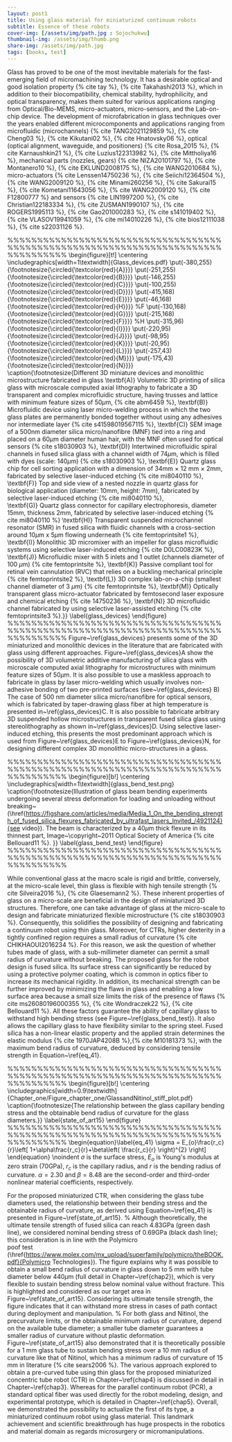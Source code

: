 ```yaml
---
layout: post1
title: Using glass material for miniaturized continuum robots
subtitle: Essence of these robots
cover-img: [/assets/img/path.jpg : Sojochukwu]
thumbnail-img: /assets/img/thumb.png
share-img: /assets/img/path.jpg
tags: [books, test]
---
```


Glass has proved to be one of the most inevitable materials for the fast-emerging field of micromachining technology. 
It has a desirable optical and good isolation property {% cite tay %},  {% cite Takahashi2013 %}, which in addition to their biocompatibility, chemical stability, hydrophilicity, and optical transparency, 
makes them suited for various applications ranging from Optical/Bio-MEMS, micro-actuators, micro-sensors, and the Lab-on-chip device. 
The development of microfabrication in glass techniques over the years enabled different microcomponents and applications ranging from microfluidic (microchannels)  {% cite TANG2021129859 %},  {% cite Cheng03 %},  {% cite Kikutani02 %},  {% cite Hnatovsky06 %}, 
optical (optical alignment, waveguide, and positioners)  {% cite Rosa_2015 %},  {% cite Karnaushkin21 %},  {% cite Luzius122313982 %},  {% cite Mittholiya16 %}, mechanical parts (nozzles, gears)  {% cite NIZA20101797 %},  {% cite Montanero10 %},  {% cite EKLUND2008175 %},  {% cite WANG2010684 %}, 
micro-actuators  {% cite Lenssen14750236 %}, {% cite Seiichi12364504 %}, {% cite WANG2009120 %}, {% cite Minami260256 %},  {% cite Sakurai15 %}, {% cite Kometani11643056 %}, {% cite WANG2009120 %}, {% cite F12800777 %} and sensors  {% cite LIN1997200 %}, {% cite Christian122183334 %}, {% cite ZUSMAN1990107 %}, {% cite ROGERS1995113 %}, {% cite Gao201000283 %}, {% cite s141019402 %}, {% cite VLASOV19941059 %}, {% cite mi14010226 %}, {% cite bios12111038 %}, {% cite s22031126 %}.

%%%%%%%%%%%%%%%%%%%%%%%%%%%%%%%%%%%%%%%%%%%%%%%%%%%%%%%%%%%%%%%%%%%%%%%%%%%%%%%%%%
          \begin{figure}[t!]
            \centering
            \includegraphics[width=1\textwidth]{Glass_devices.pdf}
            \put(-380,255){\footnotesize{\circled{\textcolor{red}{A}}}}
 	      \put(-251,255){\footnotesize{\circled{\textcolor{red}{B}}}}
            \put(-146,255){\footnotesize{\circled{\textcolor{red}{C}}}}
            \put(-100,255){\footnotesize{\circled{\textcolor{red}{D}}}}
 	      \put(-415,168){\footnotesize{\circled{\textcolor{red}{E}}}}
            \put(-46,168){\footnotesize{\circled{\textcolor{red}{H}}}} %F
            \put(-130,168){\footnotesize{\circled{\textcolor{red}{G}}}}
 	      \put(-215,168){\footnotesize{\circled{\textcolor{red}{F}}}} %H
            \put(-315,96){\footnotesize{\circled{\textcolor{red}{I}}}}
            \put(-220,95){\footnotesize{\circled{\textcolor{red}{J}}}}
 	      \put(-98,95){\footnotesize{\circled{\textcolor{red}{K}}}}
            \put(-20,95){\footnotesize{\circled{\textcolor{red}{L}}}}
            \put(-257,43){\footnotesize{\circled{\textcolor{red}{M}}}}
 	      \put(-175,43){\footnotesize{\circled{\textcolor{red}{N}}}}
            \caption{\footnotesize{Different 3D miniature devices and monolithic microstructure fabricated in glass \textbf{A)} Volumetric 3D printing of silica glass with microscale computed axial lithography to 
            fabricate a 3D transparent and complex microfluidic structure, having trusses and lattice with minimum feature sizes of 50$\mu$m, {% cite abm6459 %}, \textbf{B)} Microfluidic device using laser 
            micro-welding process in which the two glass plates are permanently bonded together without using any adhesives nor intermediate layer {% cite s41598019567115 %}, \textbf{C)} SEM image of a 500nm diameter silica micro/nanofibre (MNF) 
            tied into a ring and placed on a 60$\mu$m diameter human hair, with the MNF often used for optical sensors {% cite s18030903 %}, \textbf{D)} Intertwined microfluidic spiral channels in fused silica glass with a channel 
            width of 74$\mu$m, which is filled with dyes (scale: 140$\mu$m) {% cite s18030903 %}, \textbf{E)} Quartz glass chip for cell sorting application with a dimension of 34mm × 12 mm × 2mm, fabricated by selective laser-induced etching {% cite mi8040110 %},
            \textbf{F)} Top and side view of a nested nozzle in quartz glass for biological application (diameter: 10mm, height: 7mm), fabricated by selective laser-induced etching {% cite mi8040110 %},   
            \textbf{G)} Quartz glass connector for capillary electrophoresis, diameter 15mm, thickness 2mm, fabricated by selective laser-induced etching {% cite mi8040110 %} \textbf{H)} Transparent suspended microchannel resonator (SMR) 
            in fused silica with fluidic channels with a cross-section around 10$\mu$m x 5$\mu$m flowing underneath {% cite femtoprintsite1 %}, \textbf{I)} Monolithic 3D micromixer with an impeller for glass microfluidic systems using selective 
            laser-induced etching {% cite D0LC00823K %}, \textbf{J)} Microfluidic mixer with 5 inlets and 1 outlet (channels diameter of 100 $\mu$m) {% cite femtoprintsite %}, \textbf{K)} Passive compliant tool for retinal vein cannulation (RVC) 
            that relies on a buckling mechanical principle {% cite femtoprintsite2 %}, \textbf{L)} 3D complex lab-on-a-chip (smallest channel diameter of 3 $\mu$m) {% cite femtoprintsite %}, \textbf{M)} Optically transparent glass 
            micro-actuator fabricated by femtosecond laser exposure and chemical etching {% cite 14750236 %}, \textbf{N)} 3D microfluidic channel fabricated by using selective laser-assisted etching {% cite femtoprintsite3 %}.}}
            \label{glass_devices}
        \end{figure} 
%%%%%%%%%%%%%%%%%%%%%%%%%%%%%%%%%%%%%%%%%%%%%%%%%%%%%%%%%%%%%%%%%%%%%%%%%%%%%%%%%% 
Figure~\ref{glass_devices} presents some of the 3D miniaturized and monolithic devices in the literature that are fabricated with glass using different approaches. Figure~\ref{glass_devices}A show the 
possibility of 3D volumetric additive manufacturing of silica glass with microscale computed axial lithography for microstructures with minimum feature sizes of 50$\mu$m. 
It is also possible to use a maskless approach to fabricate in glass by laser micro-welding which usually involves non-adhesive bonding of two pre-printed surfaces (see~\ref{glass_devices} B) The case of 500 nm diameter 
silica micro/nanofibre for optical sensors, which is fabricated by taper-drawing glass fiber at high temperature is presented in~\ref{glass_devices}C. It is also possible to fabricate arbitrary 3D suspended hollow microstructures in 
transparent fused silica glass using stereolithography as shown in~\ref{glass_devices}D. Using selective laser-induced etching, this presents the most predominant approach which is used from Figure~\ref{glass_devices}E to Figure~\ref{glass_devices}N, 
for designing different complex 3D monolithic micro-structures in a  glass.

%%%%%%%%%%%%%%%%%%%%%%%%%%%%%%%%%%%%%%%%%%%%%%%%%%%%%%%%%%%%%%%%%%%%%%%%%%%%%%%%%%
          \begin{figure}[b!]
            \centering
            \includegraphics[width=1\textwidth]{glass_bend_test.png}
            \caption{\footnotesize{Illustration of glass beam bending experiments undergoing several stress deformation for loading and unloading without breaking~
            (\href{https://figshare.com/articles/media/Media_1_On_the_bending_strength_of_fused_silica_flexures_fabricated_by_ultrafast_lasers_Invited_/4921124}{see video}). 
            The beam is characterized by a 40$\mu$m thick flexure in its thinnest part, Image~\copyright~2011 Optical Society of America {% cite Bellouard11 %}. }}
            \label{glass_bend_test}
        \end{figure} 
%%%%%%%%%%%%%%%%%%%%%%%%%%%%%%%%%%%%%%%%%%%%%%%%%%%%%%%%%%%%%%%%%%%%%%%%%%%%%%%%%% 

While conventional glass at the macro scale is rigid and brittle, conversely, at the micro-scale level, thin glass is flexible with high tensile strength {% cite Silveira2016 %}, {% cite Glaesemann2 %}. 
These inherent properties of glass on a micro-scale are beneficial in the design of miniaturized 3D structures. Therefore, one can take advantage of glass at the micro-scale to design and fabricate miniaturized flexible microstructure {% cite s18030903 %}. 
Consequently, this solidifies the possibility of designing and fabricating a continuum robot using thin glass.  Moreover, for CTRs, higher dexterity in a tightly confined region requires a small radius of curvature {% cite CHIKHAOUI2016234 %}. 
For this reason, we ask the question of whether tubes made of glass, with a sub-millimeter diameter can permit a small radius of curvature without breaking. 
The proposed glass for the robot design is fused silica. Its surface stress can significantly be reduced by using a protective polymer coating, which is common in optics fiber to increase its mechanical rigidity.
In addition, its mechanical strength can be further improved by minimizing the flaws in glass and enabling a low surface area because a small size limits the risk of the presence of flaws {% cite ms26080196000355 %}, {% cite Wondraczek22 %}, {% cite Bellouard11 %}. 
All these factors guarantee the ability of capillary glass to withstand high bending stress (see Figure~\ref{glass_bend_test}). 
It also allows the capillary glass to have flexibility similar to the spring steel. Fused silica has a non-linear elastic property and the applied strain determines the elastic modulus {% cite 1970JAP4208B %},{% cite M10181373 %}, 
with the maximum bend radius of curvature, deduced by considering tensile strength in Equation~\ref{eq_41}.

%%%%%%%%%%%%%%%%%%%%%%%%%%%%%%%%%%%%%%%%%%%%%%%%%%%%%%%%%%%%%%%%%%%%%%%%%%%%%%%%%%
          \begin{figure}[b!]
            \centering
            \includegraphics[width=0.9\textwidth]{Chapter_one/Figure_chapter_one/GlassandNitinol_stiff_plot.pdf}
            \caption{\footnotesize{The relationship between the glass capillary bending stress and the obtainable bend radius of curvature for the glass diameters.}}
            \label{state_of_art15}
        \end{figure} 
%%%%%%%%%%%%%%%%%%%%%%%%%%%%%%%%%%%%%%%%%%%%%%%%%%%%%%%%%%%%%%%%%%%%%%%%%%%%%%%%%% 
\begin{equation}\label{eq_41}
\sigma = E_{o}\frac{r_c}{r}\left[ 1+\alpha\frac{r_c}{r}+\beta\left( \frac{r_c}{r} \right)^{2} \right]
\end{equation}
\noindent
$\sigma$ is the surface stress, $E_o$ is Young's modulus at zero strain (70GPa), $r_c$ is the capillary radius, and $r$ is the bending radius of curvature. 
$\alpha=2.30$ and $\beta=8.48$ are the second-order and third-order nonlinear material coefficients, respectively. 

For the proposed miniaturized CTR, when considering the glass tube diameters used, the relationship between their bending stress and the obtainable radius of curvature, as derived using Equation~\ref{eq_41} is presented in Figure~\ref{state_of_art15}. 
% Although theoretically, the ultimate tensile strength of fused silica can reach 4.83GPa (green dash line), we considered nominal bending stress of 0.69GPa (black dash line); this consideration is in line with the Polymicro  
poof test (\href{https://www.molex.com/mx_upload/superfamily/polymicro/theBOOK.pdf}{Polymicro Technologies}).
The figure explains why it was possible to obtain a small bend radius of curvature in glass down to 5 mm with tube diameter below 440$\mu$m (full detail in Chapter~\ref{chap2}), 
which is very flexible to sustain bending stress below nominal value without fracture. This is highlighted and considered as our target area in Figure~\ref{state_of_art15}. 
Considering its ultimate tensile strength, the figure indicates that it can withstand more stress in cases of path contact during deployment and manipulation. 
% For both glass and Nitinol, the precurvature limits, or the obtainable minimum radius of curvature, depend on the available tube diameter; a smaller tube diameter guarantees a smaller radius of curvature without plastic deformation.
Figure~\ref{state_of_art15} also demonstrated that it is theoretically possible for a 1 mm glass tube to sustain bending stress over a 10 mm radius of curvature like that of Nitinol, which has a minimum radius of 
curvature of 15 mm in literature {% cite sears2006 %}. The various approach explored to obtain a pre-curved tube using thin glass for the proposed miniaturized concentric tube robot (CTR) in Chapter~\ref{chap4} is 
discussed in detail in Chapter~\ref{chap3}. Whereas for the parallel continuum robot (PCR), a standard optical fiber was used directly for the robot modeling, design, and experimental prototype, which is detailed in Chapter~\ref{chap5}. 
Overall, we demonstrated the possibility to actualize the first of its type, a miniaturized continuum robot using glass material. This landmark achievement and scientific breakthrough has huge prospects in the robotics and material domain as 
regards microsurgery or micromanipulations. 



